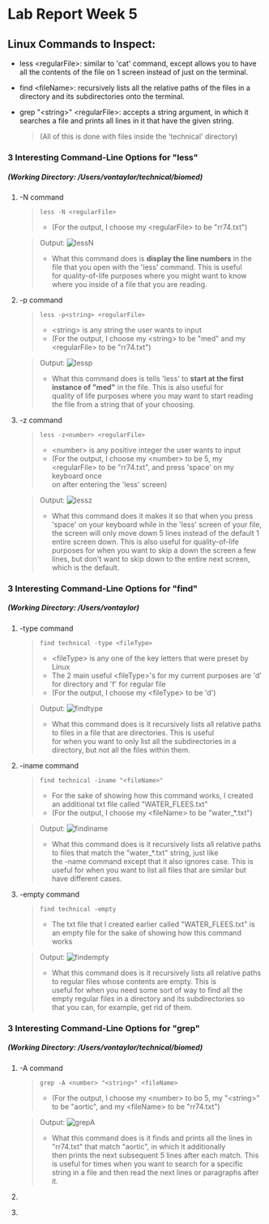# Lab Report Week 5
## Linux Commands to Inspect:
- less \<regularFile>: similar to 'cat' command, except allows you to have all the contents of the file on 1 screen instead of just on the terminal.
- find \<fileName>: recursively lists all the relative paths of the files in a directory and its subdirectories onto the terminal.
- grep "\<string>" \<regularFile>: accepts a string argument, in which it searches a file and prints all lines in it that have the given string.
    
    >   (All of this is done with files inside the 'technical' directory)

### 3 Interesting Command-Line Options for "less"
##### *(Working Directory: /Users/vontaylor/technical/biomed)*

1. -N command
    > `less -N <regularFile>`
    > - (For the output, I choose my \<regularFile> to be "rr74.txt")
    
    > Output:
    > ![lessN](Week-5-Lab-Report-Pics/lessN.jpg)
    > - What this command does is **display the line numbers** in the file that you open with the 'less' command. This is useful\
    > for quality-of-life purposes where you might want to know where you inside of a file that you are reading.

2. -p command
    > `less -p<string> <regularFile>`
    > - \<string> is any string the user wants to input
    > - (For the output, I choose my \<string> to be "med" and my \<regularFile> to be "rr74.txt")
    
    > Output:
    > ![lessp](Week-5-Lab-Report-Pics/lessp.jpg)
    > - What this command does is tells 'less' to **start at the first instance of "med"** in the file. This is also useful for\
    > quality of life purposes where you may want to start reading the file from a string that of your choosing.
    
3. -z command
    > `less -z<number> <regularFile>`
    > - \<number> is any positive integer the user wants to input
    > - (For the output, I choose my \<number> to be 5, my \<regularFile> to be "rr74.txt", and press 'space' on my keyboard once\
    > on after entering the 'less' screen)
    
    > Output:
    > ![lessz](Week-5-Lab-Report-Pics/less-z.jpg)
    > - What this command does it makes it so that when you press 'space' on your keyboard while in the 'less' screen of your file,\
    > the screen will only move down 5 lines instead of the default 1 entire screen down. This is also useful for quality-of-life\
    > purposes for when you want to skip a down the screen a few lines, but don't want to skip down to the entire next screen,\
    > which is the default.

### 3 Interesting Command-Line Options for "find"
##### *(Working Directory: /Users/vontaylor)*

1. -type command
    > `find technical -type <fileType>`
    > - \<fileType> is any one of the key letters that were preset by Linux
    > - The 2 main useful \<fileType>'s for my current purposes are 'd' for directory and 'f' for regular file
    > - (For the output, I choose my \<fileType> to be 'd')
    
    > Output:
    > ![findtype](Week-5-Lab-Report-Pics/findtype.jpg)
    > - What this command does is it recursively lists all relative paths to files in a file that are directories. This is useful\
    > for when you want to only list all the subdirectories in a directory, but not all the files within them.

2. -iname command
    > `find technical -iname "<fileName>"`
    > - For the sake of showing how this command works, I created an additional txt file called "WATER_FLEES.txt"
    > - (For the output, I choose my \<fileName> to be "water_\*.txt")
    
    > Output:
    > ![findiname](Week-5-Lab-Report-Pics/findiname.jpg)
    > - What this command does is it recursively lists all relative paths to files that match the "water_\*.txt" string, just like\
    > the -name command except that it also ignores case. This is useful for when you want to list all files that are similar but\
    > have different cases.

3. -empty command
    > `find technical -empty`
    > - The txt file that I created earlier called "WATER_FLEES.txt" is an empty file for the sake of showing how this command works

    > Output:
    > ![findempty](Week-5-Lab-Report-Pics/findempty.jpg)
    > - What this command does is it recursively lists all relative paths to regular files whose contents are empty. This is\
    > useful for when you need some sort of way to find all the empty regular files in a directory and its subdirectories so\
    > that you can, for example, get rid of them.

### 3 Interesting Command-Line Options for "grep"
##### *(Working Directory: /Users/vontaylor/technical/biomed)*

1. -A command
    > `grep -A <number> "<string>" <fileName>`
    > - (For the output, I choose my \<number> to bo 5, my "\<string>" to be "aortic", and my \<fileName> to be "rr74.txt")
    
    > Output:
    > ![grepA](Week-5-Lab-Report-Pics/grepA.jpg)
    > - What this command does is it finds and prints all the lines in "rr74.txt" that match "aortic", in which it additionally\
    > then prints the next subsequent 5 lines after each match. This is useful for times when you want to search for a specific\
    > string in a file and then read the next lines or paragraphs after it.

2. 
    > 
3.
